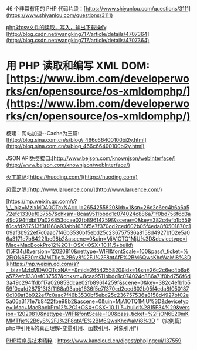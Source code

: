 46 个非常有用的 PHP 代码片段：[https://www.shiyanlou.com/questions/3111](https://www.shiyanlou.com/questions/3111)

[php对csv文件的读取，写入，输出下载操作](http://blog.csdn.net/wangking717/article/details/4707364):[http://blog.csdn.net/wangking717/article/details/4707364](http://blog.csdn.net/wangking717/article/details/4707364)

# 用 PHP 读取和编写 XML DOM:[https://www.ibm.com/developerworks/cn/opensource/os-xmldomphp/](https://www.ibm.com/developerworks/cn/opensource/os-xmldomphp/)

杨建：网站加速--Cache为王篇:[http://blog.sina.com.cn/s/blog\_466c66400100bi2y.html](http://blog.sina.com.cn/s/blog_466c66400100bi2y.html)

JSON API免费接口:[http://www.bejson.com/knownjson/webInterface/](http://www.bejson.com/knownjson/webInterface/)

[火丁笔记](https://huoding.com/):[https://huoding.com/](https://huoding.com/)

[风雪之隅](http://www.laruence.com/):[http://www.laruence.com/](http://www.laruence.com/)

[https://mp.weixin.qq.com/s?\_\_biz=MzIxMDA0OTcxNA==∣=2654255820&idx=1&sn=26c2c6ec4b6a6a572efc1330ef037557&chksm=8caa9511bbdd1c074024c886a71f0bd756f6d3a49c294ffdbf17a026853dcae02fb89614259f&scene=0&key=382c4efb1b559f0cafd287513f3f1168a93abb1636f5e7f370cd2ced602b05f4eda8f0501870c109af3b922ef7c0aac7f46b3530bf5ebd25c236757536a8158d4927bf02e5a06a3171e7b8422fbe98b2&ascene=0&uin=MjA1OTQ1MjU%3D&devicetype=iMac+MacBookPro12%2C1+OSX+OSX+10.11.5+build\(15F34\)&version=12020810&nettype=WIFI&fontScale=100&pass\_ticket=%2FjON6E20mKMMTfje%2B6y8%2FJ%2F8qtAfE%2BM6QwsKhcWaMi8%3D](https://mp.weixin.qq.com/s?__biz=MzIxMDA0OTcxNA==&mid=2654255820&idx=1&sn=26c2c6ec4b6a6a572efc1330ef037557&chksm=8caa9511bbdd1c074024c886a71f0bd756f6d3a49c294ffdbf17a026853dcae02fb89614259f&scene=0&key=382c4efb1b559f0cafd287513f3f1168a93abb1636f5e7f370cd2ced602b05f4eda8f0501870c109af3b922ef7c0aac7f46b3530bf5ebd25c236757536a8158d4927bf02e5a06a3171e7b8422fbe98b2&ascene=0&uin=MjA1OTQ1MjU%3D&devicetype=iMac+MacBookPro12%2C1+OSX+OSX+10.11.5+build%2815F34%29&version=12020810&nettype=WIFI&fontScale=100&pass_ticket=%2FjON6E20mKMMTfje%2B6y8%2FJ%2F8qtAfE%2BM6QwsKhcWaMi8%3D "（实例篇）php中引用&amp;的真正理解-变量引用、函数引用、对象引用")



[PHP程序员技术精粹](https://www.kancloud.cn/digest/phpjingcui)：https://www.kancloud.cn/digest/phpjingcui/137559

